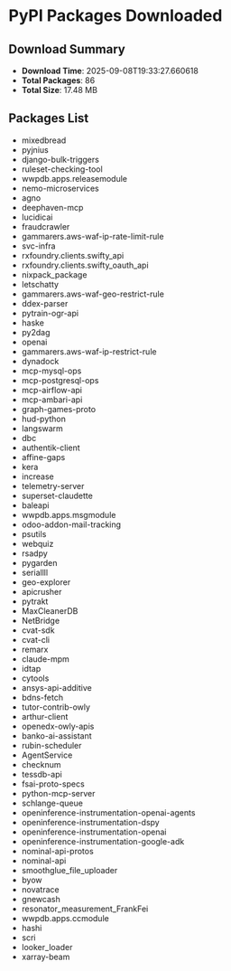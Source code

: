 # PyPI Packages Downloaded

## Download Summary
- **Download Time**: 2025-09-08T19:33:27.660618
- **Total Packages**: 86
- **Total Size**: 17.48 MB

## Packages List
- mixedbread
- pyjnius
- django-bulk-triggers
- ruleset-checking-tool
- wwpdb.apps.releasemodule
- nemo-microservices
- agno
- deephaven-mcp
- lucidicai
- fraudcrawler
- gammarers.aws-waf-ip-rate-limit-rule
- svc-infra
- rxfoundry.clients.swifty_api
- rxfoundry.clients.swifty_oauth_api
- nixpack_package
- letschatty
- gammarers.aws-waf-geo-restrict-rule
- ddex-parser
- pytrain-ogr-api
- haske
- py2dag
- openai
- gammarers.aws-waf-ip-restrict-rule
- dynadock
- mcp-mysql-ops
- mcp-postgresql-ops
- mcp-airflow-api
- mcp-ambari-api
- graph-games-proto
- hud-python
- langswarm
- dbc
- authentik-client
- affine-gaps
- kera
- increase
- telemetry-server
- superset-claudette
- baleapi
- wwpdb.apps.msgmodule
- odoo-addon-mail-tracking
- psutils
- webquiz
- rsadpy
- pygarden
- seriallll
- geo-explorer
- apicrusher
- pytrakt
- MaxCleanerDB
- NetBridge
- cvat-sdk
- cvat-cli
- remarx
- claude-mpm
- idtap
- cytools
- ansys-api-additive
- bdns-fetch
- tutor-contrib-owly
- arthur-client
- openedx-owly-apis
- banko-ai-assistant
- rubin-scheduler
- AgentService
- checknum
- tessdb-api
- fsai-proto-specs
- python-mcp-server
- schlange-queue
- openinference-instrumentation-openai-agents
- openinference-instrumentation-dspy
- openinference-instrumentation-openai
- openinference-instrumentation-google-adk
- nominal-api-protos
- nominal-api
- smoothglue_file_uploader
- byow
- novatrace
- gnewcash
- resonator_measurement_FrankFei
- wwpdb.apps.ccmodule
- hashi
- scri
- looker_loader
- xarray-beam
